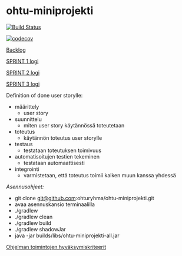 # ohtu-miniprojekti
[![Build Status](https://travis-ci.org/ohturyhma/ohtu-miniprojekti.svg?branch=master)](https://travis-ci.org/ohturyhma/ohtu-miniprojekti)

[![codecov](https://codecov.io/gh/ohturyhma/ohtu-miniprojekti/branch/master/graph/badge.svg)](https://codecov.io/gh/ohturyhma/ohtu-miniprojekti)

[Backlog](https://docs.google.com/spreadsheets/d/1HErjSsQnRIdeJig6_m6VVYU6QJPHm2j8OfY310DhqNg/edit?usp=sharing)

[SPRINT 1 logi](https://docs.google.com/spreadsheets/d/1HErjSsQnRIdeJig6_m6VVYU6QJPHm2j8OfY310DhqNg/edit#gid=0)

[SPRINT 2 logi](https://docs.google.com/spreadsheets/d/1HErjSsQnRIdeJig6_m6VVYU6QJPHm2j8OfY310DhqNg/edit#gid=8)

[SPRINT 3 logi](https://docs.google.com/spreadsheets/d/1HErjSsQnRIdeJig6_m6VVYU6QJPHm2j8OfY310DhqNg/edit#gid=9)

Definition of done user storylle:
* määrittely
  - user story
* suunnittelu
  - miten user story käytännössä toteutetaan
* toteutus
  - käytännön toteutus user storylle
* testaus
  - testataan toteutuksen toimivuus
* automatisoitujen testien tekeminen
  - testataan automaattisesti
* integrointi
  - varmistetaan, että toteutus toimii kaiken muun kanssa yhdessä


_Asennusohjeet:_

* git clone git@github.com:ohturyhma/ohtu-miniprojekti.git
* avaa asennuskansio terminaalilla
* ./gradlew
* ./gradlew clean
* ./gradlew build
* ./gradlew shadowJar
* java -jar builds/libs/ohtu-miniprojekti-all.jar

[Ohjelman toimintojen hyväksymiskriteerit](https://github.com/ohturyhma/ohtu-miniprojekti/blob/master/toimintojenkriteerit.md)


